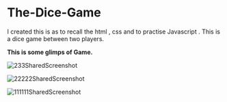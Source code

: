 # The-Dice-Game
I created this is as to recall the html , css and to practise Javascript . This is a dice game between two players.


**This is some glimps of Game.**

![233SharedScreenshot](https://user-images.githubusercontent.com/94851254/186730278-ddb4f28f-4bfb-44db-a848-6b3bf0bd2fdf.jpg)


![22222SharedScreenshot](https://user-images.githubusercontent.com/94851254/186730386-96176b65-57e3-4ae6-84aa-3ff9ac20777d.jpg)


![111111SharedScreenshot](https://user-images.githubusercontent.com/94851254/186730432-4a31292d-3c9c-4345-8eee-db969637aa47.jpg)

